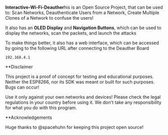 **Interactive-Wi-Fi-Deauther**his is an Open Source Project, that can be used to:
Scan Networks, 
Deauthenticate Users from a Network, 
Create Multiple Clones of a Network to confuse the users!

It also has an **OLED Display** and **Navigation Buttons**, which can be used to display the networks, scan the packets, and launch the attacks

To make things better, it also has a web interface, which can be accessed by going to the following URL after connecting to the Deauther Board
```
192.168.4.1
```
**Disclaimer

This project is a proof of concept for testing and educational purposes.
Neither the ESP8266, nor its SDK was meant or built for such purposes. Bugs can occur!

Use it only against your own networks and devices!
Please check the legal regulations in your country before using it.
We don't take any responsibility for what you do with this program.

**Acknowledgements

Huge thanks to @spacehuhn for keeping this project open source!
